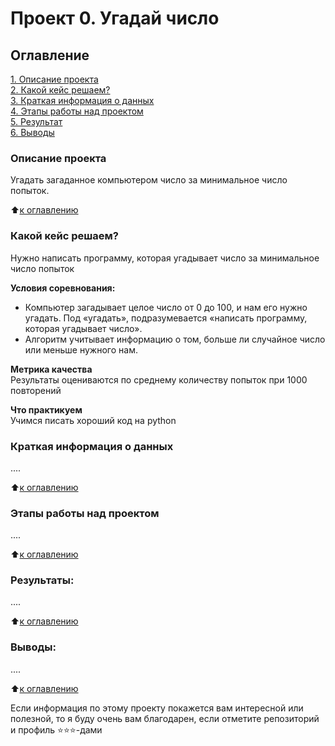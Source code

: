 # Проект 0. Угадай число

## Оглавление  
[1. Описание проекта](https://github.com/Nikitka16/IDE/tree/main/project_1)  
[2. Какой кейс решаем?](https://github.com/Nikitka16/IDE/tree/main/project_1)  
[3. Краткая информация о данных](https://github.com/Nikitka16/IDE/tree/main/project_1)  
[4. Этапы работы над проектом](https://github.com/Nikitka16/IDE/tree/main/project_1)  
[5. Результат](https://github.com/Nikitka16/IDE/tree/main/project_1)    
[6. Выводы](https://github.com/Nikitka16/IDE/tree/main/project_1) 

### Описание проекта    
Угадать загаданное компьютером число за минимальное число попыток.

:arrow_up:[к оглавлению](_)


### Какой кейс решаем?    
Нужно написать программу, которая угадывает число за минимальное число попыток

**Условия соревнования:**  
- Компьютер загадывает целое число от 0 до 100, и нам его нужно угадать. Под «угадать», подразумевается «написать программу, которая угадывает число».
- Алгоритм учитывает информацию о том, больше ли случайное число или меньше нужного нам.

**Метрика качества**     
Результаты оцениваются по среднему количеству попыток при 1000 повторений

**Что практикуем**     
Учимся писать хороший код на python


### Краткая информация о данных
....
  
:arrow_up:[к оглавлению](.README.md#Оглавление)


### Этапы работы над проектом  
....

:arrow_up:[к оглавлению](.README.md#Оглавление)


### Результаты:  
....

:arrow_up:[к оглавлению](.README.md#Оглавление)


### Выводы:  
....

:arrow_up:[к оглавлению](.README.md#Оглавление)


Если информация по этому проекту покажется вам интересной или полезной, то я буду очень вам благодарен, если отметите репозиторий и профиль ⭐️⭐️⭐️-дами